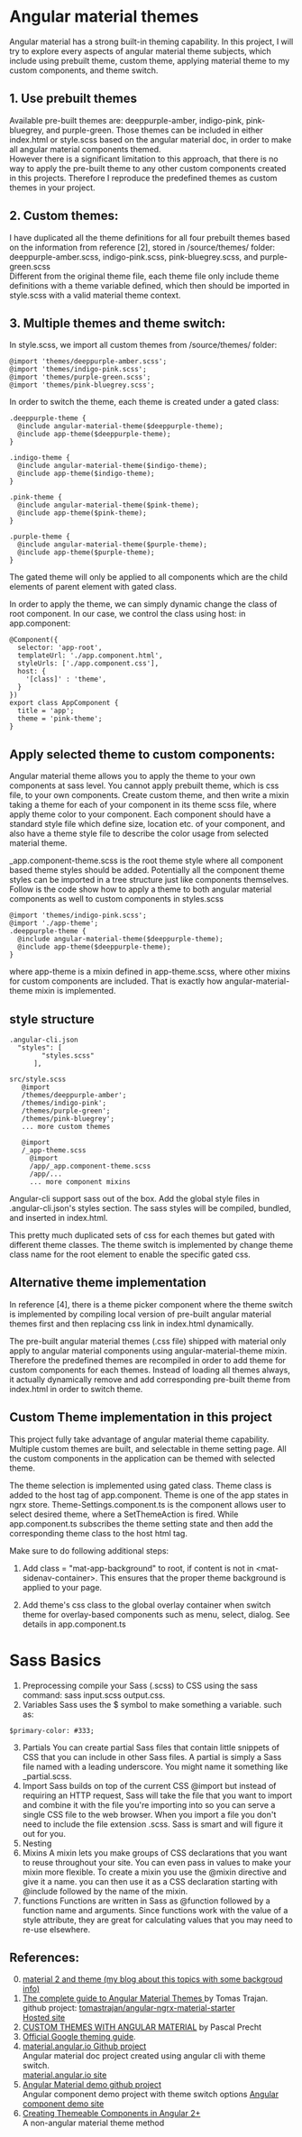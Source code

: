 # Angular material themes

Angular material has a strong built-in theming capability. In this project, I will try to explore every aspects of angular material theme subjects, which include using prebuilt theme, custom theme, applying material theme to my custom components, and theme switch.

## 1. Use prebuilt themes  
Available pre-built themes are: deeppurple-amber, indigo-pink, pink-bluegrey, and purple-green. Those themes can be included in either index.html or style.scss based on the angular material doc, in order to make all angular material components themed.  
However there is a significant limitation to this approach, that there is no way to apply the pre-built theme to any other custom components created in this projects. Therefore I reproduce the predefined themes as custom themes in your project.

## 2. Custom themes:
I have duplicated all the theme definitions for all four prebuilt themes based on the information from reference [2], stored in /source/themes/ folder:  
deeppurple-amber.scss, indigo-pink.scss, pink-bluegrey.scss, and purple-green.scss  
Different from the original theme file, each theme file only include theme definitions with a theme variable defined, which then should be imported in style.scss with a valid material theme context.

## 3. Multiple themes and theme switch:
In style.scss, we import all custom themes from /source/themes/ folder:
```
@import 'themes/deeppurple-amber.scss';
@import 'themes/indigo-pink.scss';
@import 'themes/purple-green.scss';
@import 'themes/pink-bluegrey.scss';
```
In order to switch the theme, each theme is created under a gated class:
```
.deeppurple-theme {
  @include angular-material-theme($deeppurple-theme);
  @include app-theme($deeppurple-theme);
}

.indigo-theme {
  @include angular-material-theme($indigo-theme);
  @include app-theme($indigo-theme);
}

.pink-theme {
  @include angular-material-theme($pink-theme);
  @include app-theme($pink-theme);
}

.purple-theme {
  @include angular-material-theme($purple-theme);
  @include app-theme($purple-theme);
}
```
The gated theme will only be applied to all components which are the child elements of parent element with gated class.  

In order to apply the theme, we can simply dynamic change the class of root component. In our case, we control the class using host: in app.component:  
```
@Component({
  selector: 'app-root',
  templateUrl: './app.component.html',
  styleUrls: ['./app.component.css'],
  host: {
    '[class]' : 'theme',
  }
})
export class AppComponent {
  title = 'app';
  theme = 'pink-theme';
}
```

## Apply selected theme to custom components:
Angular material theme allows you to apply the theme to your own components at sass level.  You cannot apply prebuilt theme, which is css file, to your own components. 
Create custom theme, and then write a mixin taking a theme for each of your component in its theme scss file, where apply theme color to your component. Each component should have a standard style file which define size, location etc. of your component, and also have a theme style file to describe the color usage from selected material theme.

_app.component-theme.scss is the root theme style where all component based theme styles should be added. Potentially all the component theme styles can be imported in a tree structure just like components themselves. Follow is the code show how to apply a theme to both angular material components as well to custom components in styles.scss 

```
@import 'themes/indigo-pink.scss';
@import './app-theme';
.deeppurple-theme {
  @include angular-material-theme($deeppurple-theme);
  @include app-theme($deeppurple-theme);
}
```
where app-theme is a mixin defined in app-theme.scss, where other mixins for custom components are included.
That is exactly how angular-material-theme mixin is implemented.

## style structure
```
.angular-cli.json
  "styles": [
        "styles.scss"
      ],

src/style.scss
   @import
   /themes/deeppurple-amber';
   /themes/indigo-pink';
   /themes/purple-green';
   /themes/pink-bluegrey';
   ... more custom themes

   @import
   /_app-theme.scss
     @import
     /app/_app.component-theme.scss
     /app/...
     ... more component mixins

```   
Angular-cli support sass out of the box. Add the global style files in .angular-cli.json's styles section. The sass styles will be compiled, bundled, and inserted in index.html.

This pretty much duplicated sets of css for each themes but gated with different theme classes. The theme switch is implemented by change theme class name for the root element to enable the specific gated css.

## Alternative theme implementation
In reference [4], there is a theme picker component where the theme switch is implemented by compiling local version of pre-built angular material themes first and then replacing css link in index.html dynamically.

The pre-built angular material themes (.css file) shipped with material only apply to angular material components using angular-material-theme mixin. Therefore the predefined themes are recompiled in order to add theme for custom components for each themes. Instead of loading all themes always, it actually dynamically remove and add corresponding pre-built theme from index.html in order to switch theme.

## Custom Theme implementation in this project
This project fully take advantage of angular material theme capability. Multiple custom themes are built, and selectable in theme setting page. All the custom components in the application can be themed with selected theme.

The theme selection is implemented using gated class. Theme class is added to the host tag of app.component. Theme is one of the app states in ngrx store. Theme-Settings.component.ts is the component allows user to select desired theme, where a SetThemeAction is fired. While app.component.ts subscribes the theme setting state and then add the corresponding theme class to the host html tag.

Make sure to do following additional steps:
1. Add class = "mat-app-background" to root, if content is not in \<mat-sidenav-container>. This ensures that the proper theme background is applied to your page.

2. Add theme's css class to the global overlay container when switch theme for overlay-based components such as menu, select, dialog. See details in app.component.ts

# Sass Basics
1.  Preprocessing
compile your Sass (.scss) to CSS using the sass command: sass input.scss output.css.
2. Variables
Sass uses the $ symbol to make something a variable. such as:  
```
$primary-color: #333;

```
3. Partials
You can create partial Sass files that contain little snippets of CSS that you can include in other Sass files. A partial is simply a Sass file named with a leading underscore. You might name it something like _partial.scss.
4. Import
Sass builds on top of the current CSS @import but instead of requiring an HTTP request, Sass will take the file that you want to import and combine it with the file you're importing into so you can serve a single CSS file to the web browser.  When you import a file you don't need to include the file extension .scss. Sass is smart and will figure it out for you. 
5. Nesting
6. Mixins
A mixin lets you make groups of CSS declarations that you want to reuse throughout your site. You can even pass in values to make your mixin more flexible. To create a mixin you use the @mixin directive and give it a name. you can then use it as a CSS declaration starting with @include followed by the name of the mixin. 
7. functions
Functions are written in Sass as @function followed by a function name and arguments. Since functions work with the value of a style attribute, they are great for calculating values that you may need to re-use elsewhere.

## **References**:
0. [material 2 and theme (my blog about this topics with some backgroud info)](https://jxhou.wordpress.com/2017/06/05/material-2-and-theme/)
1. [The complete guide to Angular Material Themes ](https://medium.com/@tomastrajan/the-complete-guide-to-angular-material-themes-4d165a9d24d1) by Tomas Trajan.  
github project: [tomastrajan/angular-ngrx-material-starter](https://github.com/tomastrajan/angular-ngrx-material-starter)  
[Hosted site](https://tomastrajan.github.io/angular-ngrx-material-starter#/about)
2. [CUSTOM THEMES WITH ANGULAR MATERIAL](https://blog.thoughtram.io/angular/2017/05/23/custom-themes-with-angular-material.html) by Pascal Precht  
3. [Official Google theming guide](https://github.com/angular/material2/blob/master/guides/theming.md).
4. [material.angular.io Github project](https://github.com/angular/material.angular.io)  
Angular material doc project created using angular cli with theme switch.  
[material.angular.io site](https://material.angular.io/)
5. [Angular Material demo github project](https://github.com/angular/material2/tree/master/src/demo-app)  
Angular component demo project with theme switch options
[Angular component demo site](https://tina-material-tree.firebaseapp.com/)
6. [Creating Themeable Components in Angular 2+ ](http://anasfirdousi.com/creating-theamable-components-in-angular.html)  
A non-angular material theme method